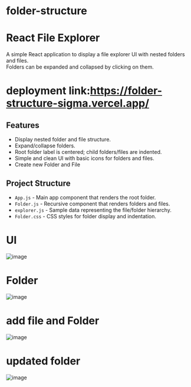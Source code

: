 # folder-structure

# React File Explorer

A simple React application to display a file explorer UI with nested folders and files.  
Folders can be expanded and collapsed by clicking on them.
# deployment link:https://folder-structure-sigma.vercel.app/

## Features

- Display nested folder and file structure.
- Expand/collapse folders.
- Root folder label is centered; child folders/files are indented.
- Simple and clean UI with basic icons for folders and files.
-  Create new Folder and File

## Project Structure

- `App.js` - Main app component that renders the root folder.
- `Folder.js` - Recursive component that renders folders and files.
- `explorer.js` - Sample data representing the file/folder hierarchy.
- `Folder.css` - CSS styles for folder display and indentation.


# UI
![image](https://github.com/user-attachments/assets/a61ce4dc-efc6-4d70-aad0-92459dbba099)


# Folder
![image](https://github.com/user-attachments/assets/1291cc3d-58d1-4fc0-84d7-f04415e866f8)
# add file and Folder
![image](https://github.com/user-attachments/assets/95cef028-3ec5-4a50-b8d3-74f1c75f3b6d)
# updated folder
![image](https://github.com/user-attachments/assets/bc609c84-3062-4aac-bbe9-19767801c574)








